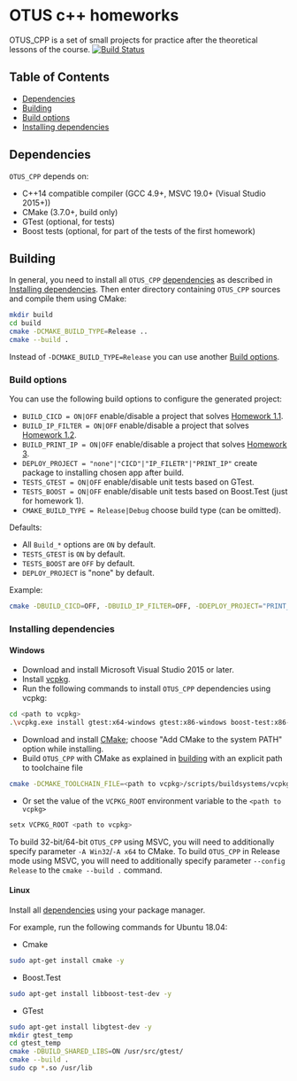 # OTUS c++ homeworks
 
OTUS_CPP is a set of small projects for practice after the theoretical lessons of the course.  [![Build Status](https://travis-ci.org/jketra/otus_cpp.svg?branch=master)](https://travis-ci.org/jketra/otus_cpp)

## Table of Contents
- [Dependencies](#dependencies)
- [Building](#building)
- [Build options](#build-options)
- [Installing dependencies](#installing-dependencies)

<a name="dependencies"></a>
## Dependencies
`OTUS_CPP` depends on:

* C++14 compatible compiler (GCC 4.9+, MSVC 19.0+ (Visual Studio 2015+))
* CMake (3.7.0+, build only)
* GTest (optional, for tests)
* Boost tests (optional, for part of the tests of the first homework)

<a name="building"></a>
## Building

In general, you need to install all `OTUS_CPP` [dependencies](#dependencies) as described in [Installing dependencies](#installing-dependencies).
Then enter directory containing `OTUS_CPP` sources and compile them using CMake:

```sh
mkdir build
cd build
cmake -DCMAKE_BUILD_TYPE=Release ..
cmake --build .
```

Instead of `-DCMAKE_BUILD_TYPE=Release` you can use another [Build options](#build-options).

<a name="build-options"></a>
### Build options
You can use the following build options to configure the generated project:
* `BUILD_CICD = ON|OFF` enable/disable a project that solves [Homework 1.1](https://github.com/jketra/otus_cpp/tree/master/hw0_cicd).
* `BUILD_IP_FILTER = ON|OFF` enable/disable a project that solves [Homework 1.2](https://github.com/jketra/otus_cpp/tree/master/hw1_ip_filter).
* `BUILD_PRINT_IP = ON|OFF` enable/disable a project that solves [Homework 3](https://github.com/jketra/otus_cpp/tree/master/hw3_print_ip).
* `DEPLOY_PROJECT = "none"|"CICD"|"IP_FILETR"|"PRINT_IP"` create package to installing chosen app after build.
* `TESTS_GTEST = ON|OFF` enable/disable unit tests based on GTest.
* `TESTS_BOOST = ON|OFF` enable/disable unit tests based on Boost.Test (just for homework 1).
* `CMAKE_BUILD_TYPE = Release|Debug` choose build type (can be omitted).

Defaults:
* All `Build_*` options are `ON` by default.
* `TESTS_GTEST` is `ON` by default.
* `TESTS_BOOST` are `OFF` by default.
* `DEPLOY_PROJECT` is "none" by default.

Example:
```sh
cmake -DBUILD_CICD=OFF, -DBUILD_IP_FILTER=OFF, -DDEPLOY_PROJECT="PRINT_IP"
```

<a name="installing-dependencies"></a>
### Installing dependencies

<a name="windows"></a>
#### Windows
* Download and install Microsoft Visual Studio 2015 or later.
* Install [vcpkg](https://github.com/Microsoft/vcpkg#quick-start).
* Run the following commands to install `OTUS_CPP` dependencies using vcpkg:
```sh
cd <path to vcpkg>
.\vcpkg.exe install gtest:x64-windows gtest:x86-windows boost-test:x86-windows boost-test:x64-windows
```
* Download and install [CMake](https://cmake.org/download/); choose "Add CMake to the system PATH" option while installing.
* Build `OTUS_CPP` with CMake as explained in [building](#building) with an explicit path to toolchaine file
```sh
cmake -DCMAKE_TOOLCHAIN_FILE=<path to vcpkg>/scripts/buildsystems/vcpkg.cmake ..
```
* Or set the value of the `VCPKG_ROOT` environment variable to the `<path to vcpkg>`
```sh
setx VCPKG_ROOT <path to vcpkg>
```

To build 32-bit/64-bit `OTUS_CPP` using MSVC, you will need to additionally specify parameter `-A Win32`/`-A x64` to CMake.
To build `OTUS_CPP` in Release mode using MSVC, you will need to additionally specify parameter `--config Release` to the `cmake --build .` command.

<a name="linux"></a>
#### Linux
Install all [dependencies](#dependencies) using your package manager.

For example, run the following commands for Ubuntu 18.04:
* Cmake

```sh
sudo apt-get install cmake -y
```
* Boost.Test

```sh
sudo apt-get install libboost-test-dev -y
```
* GTest

```sh
sudo apt-get install libgtest-dev -y
mkdir gtest_temp
cd gtest_temp
cmake -DBUILD_SHARED_LIBS=ON /usr/src/gtest/
cmake --build .
sudo cp *.so /usr/lib
```
